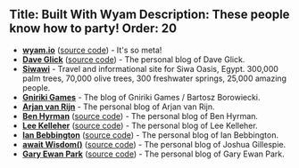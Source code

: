 Title: Built With Wyam
Description: These people know how to party!
Order: 20
---

- **[wyam.io](https://wyam.io)** ([source code](https://github.com/Wyamio/Wyam.Web)) - It's so meta!
- **[Dave Glick](https://daveaglick.com)** ([source code](https://github.com/daveaglick/daveaglick)) - The personal blog of Dave Glick.
- **[Siwawi](http://siwawi.com/)** - Travel and informational site for Siwa Oasis, Egypt. 300,000 palm trees, 70,000 olive trees, 300 freshwater springs, 25,000 amazing people.
- **[Gniriki Games](http://gniriki.com)** - The blog of Gniriki Games / Bartosz Borowiecki.
- **[Arjan van Rijn](http://arjanvanrijn.com)** - The personal blog of Arjan van Rijn.  
- **[Ben Hyrman](http://hyr.mn)** ([source code](https://github.com/hyrmn/hyr.mn)) - The personal blog of Ben Hyrman.
- **[Lee Kelleher](https://leekelleher.com)** ([source code](https://github.com/leekelleher/leekelleher.com)) - The personal blog of Lee Kelleher.
- **[Ian Bebbington](http://ian.bebbs.co.uk)** ([source code](https://github.com/ibebbs/ibebbs.github.io)) - The personal blog of Ian Bebbington.
- **[await Wisdom()](https://blog.awaitwisdom.com/)** ([source code](https://github.com/jcgillespie/awaitWisdom)) - The personal blog of Joshua Gillespie.
- **[Gary Ewan Park](http://www.gep13.co.uk/)** ([source code](https://github.com/gep13/gep13)) - The personal blog of Gary Ewan Park.
